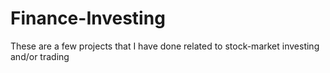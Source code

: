 # Finance-Investing
These are a few projects that I have done related to stock-market investing and/or trading
